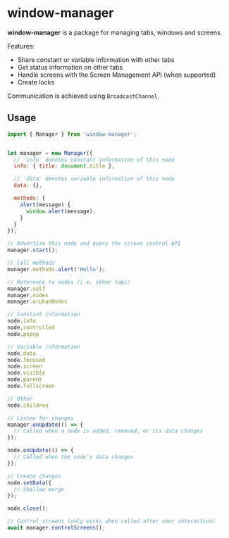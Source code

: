 # window-manager

**window-manager** is a package for managing tabs, windows and screens.

Features:

- Share constant or variable information with other tabs
- Get status information on other tabs
- Handle screens with the Screen Management API (when supported)
- Create locks

Communication is achieved using `BroadcastChannel`.


## Usage

```js
import { Manager } from 'window-manager';


let manager = new Manager({
  // 'info' denotes constant information of this node
  info: { title: document.title },

  // 'data' denotes variable information of this node
  data: {},

  methods: {
    alert(message) {
      window.alert(message);
    }
  }
});

// Advertise this node and query the screen control API
manager.start();

// Call methods
manager.methods.alert('Hello');

// Reference to nodes (i.e. other tabs)
manager.self
manager.nodes
manager.orphanNodes

// Constant information
node.info
node.controlled
node.popup

// Variable information
node.data
node.focused
node.screen
node.visible
node.parent
node.fullscreen

// Other
node.children

// Listen for changes
manager.onUpdate(() => {
  // Called when a node is added, removed, or its data changes
});

node.onUpdate(() => {
  // Called when the node's data changes
});

// Create changes
node.setData({
  // Shallow merge
});

node.close();

// Control screens (only works when called after user interaction)
await manager.controlScreens();
```
